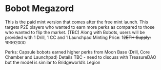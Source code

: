 # Bobot Megazord

This is the paid mint version that comes after the free mint launch. This targets P2E players who wanted to earn more perks as compared to those who wanted to flip the market. (TBC) Along with Bobots, users will be provided with 1 Drill, 1 CC and 1 Launchpad Minting Price: 1~~2ETH Supply: 1000~~2000

Perks: Capsule bobots earned higher perks from Moon Base (Drill, Core Chamber and Launchpad) Details TBC - need to discuss with TreasureDAO but the model is similar to Bridgeworld’s Legion
